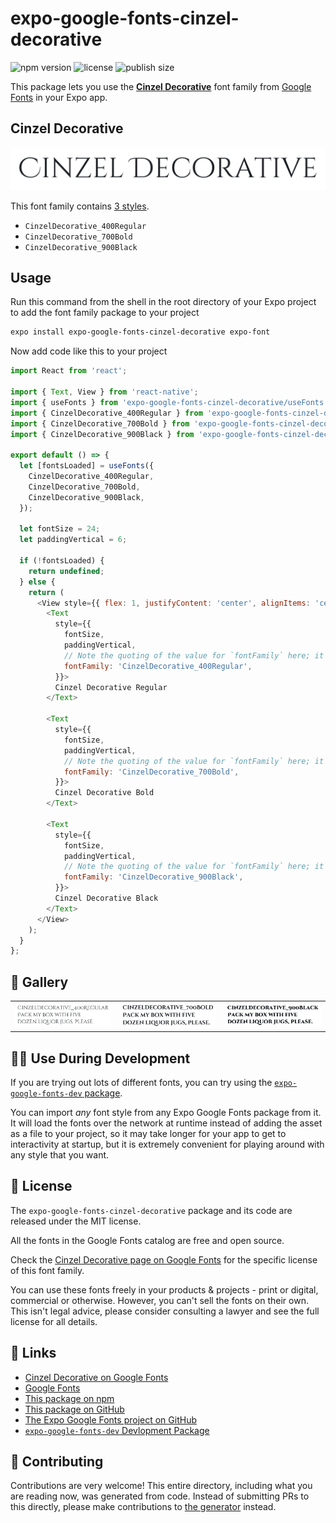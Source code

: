 # expo-google-fonts-cinzel-decorative

![npm version](https://flat.badgen.net/npm/v/expo-google-fonts-cinzel-decorative)
![license](https://flat.badgen.net/github/license/expo/google-fonts)
![publish size](https://flat.badgen.net/packagephobia/install/expo-google-fonts-cinzel-decorative)

This package lets you use the [**Cinzel Decorative**](https://fonts.google.com/specimen/Cinzel+Decorative) font family from [Google Fonts](https://fonts.google.com/) in your Expo app.

## Cinzel Decorative

![Cinzel Decorative](./font-family.png)

This font family contains [3 styles](#-gallery).

- `CinzelDecorative_400Regular`
- `CinzelDecorative_700Bold`
- `CinzelDecorative_900Black`

## Usage

Run this command from the shell in the root directory of your Expo project to add the font family package to your project
```sh
expo install expo-google-fonts-cinzel-decorative expo-font
```

Now add code like this to your project
```js
import React from 'react';

import { Text, View } from 'react-native';
import { useFonts } from 'expo-google-fonts-cinzel-decorative/useFonts';
import { CinzelDecorative_400Regular } from 'expo-google-fonts-cinzel-decorative/400Regular';
import { CinzelDecorative_700Bold } from 'expo-google-fonts-cinzel-decorative/700Bold';
import { CinzelDecorative_900Black } from 'expo-google-fonts-cinzel-decorative/900Black';

export default () => {
  let [fontsLoaded] = useFonts({
    CinzelDecorative_400Regular,
    CinzelDecorative_700Bold,
    CinzelDecorative_900Black,
  });

  let fontSize = 24;
  let paddingVertical = 6;

  if (!fontsLoaded) {
    return undefined;
  } else {
    return (
      <View style={{ flex: 1, justifyContent: 'center', alignItems: 'center' }}>
        <Text
          style={{
            fontSize,
            paddingVertical,
            // Note the quoting of the value for `fontFamily` here; it expects a string!
            fontFamily: 'CinzelDecorative_400Regular',
          }}>
          Cinzel Decorative Regular
        </Text>

        <Text
          style={{
            fontSize,
            paddingVertical,
            // Note the quoting of the value for `fontFamily` here; it expects a string!
            fontFamily: 'CinzelDecorative_700Bold',
          }}>
          Cinzel Decorative Bold
        </Text>

        <Text
          style={{
            fontSize,
            paddingVertical,
            // Note the quoting of the value for `fontFamily` here; it expects a string!
            fontFamily: 'CinzelDecorative_900Black',
          }}>
          Cinzel Decorative Black
        </Text>
      </View>
    );
  }
};

```

## 🔡 Gallery


||||
|-|-|-|
|![CinzelDecorative_400Regular](.//400Regular/CinzelDecorative_400Regular.ttf.png)|![CinzelDecorative_700Bold](.//700Bold/CinzelDecorative_700Bold.ttf.png)|![CinzelDecorative_900Black](.//900Black/CinzelDecorative_900Black.ttf.png)||


## 👩‍💻 Use During Development

If you are trying out lots of different fonts, you can try using the [`expo-google-fonts-dev` package](https://github.com/freeboub/google-fonts/tree/master/font-packages/dev#readme).

You can import *any* font style from any Expo Google Fonts package from it. It will load the fonts
over the network at runtime instead of adding the asset as a file to your project, so it may take longer
for your app to get to interactivity at startup, but it is extremely convenient
for playing around with any style that you want.

## 📖 License

The `expo-google-fonts-cinzel-decorative` package and its code are released under the MIT license.

All the fonts in the Google Fonts catalog are free and open source.

Check the [Cinzel Decorative page on Google Fonts](https://fonts.google.com/specimen/Cinzel+Decorative) for the specific license of this font family.

You can use these fonts freely in your products & projects - print or digital, commercial or otherwise. However, you can't sell the fonts on their own. This isn't legal advice, please consider consulting a lawyer and see the full license for all details.

## 🔗 Links

- [Cinzel Decorative on Google Fonts](https://fonts.google.com/specimen/Cinzel+Decorative)
- [Google Fonts](https://fonts.google.com/)
- [This package on npm](https://www.npmjs.com/package/expo-google-fonts-cinzel-decorative)
- [This package on GitHub](https://github.com/freeboub/google-fonts/tree/master/font-packages/cinzel-decorative)
- [The Expo Google Fonts project on GitHub](https://github.com/freeboub/google-fonts)
- [`expo-google-fonts-dev` Devlopment Package](https://github.com/freeboub/google-fonts/tree/master/font-packages/dev)

## 🤝 Contributing

Contributions are very welcome! This entire directory, including what you are reading now, was generated from code. Instead of submitting PRs to this directly, please make contributions to [the generator](https://github.com/freeboub/google-fonts/tree/master/packages/generator) instead.
